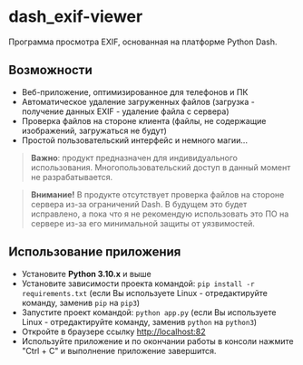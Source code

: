# dash_exif-viewer
Программа просмотра EXIF, основанная на платформе Python Dash.

## Возможности
- Веб-приложение, оптимизированное для телефонов и ПК
- Автоматическое удаление загруженных файлов (загрузка - получение данных EXIF - удаление файла с сервера)
- Проверка файлов на стороне клиента (файлы, не содержащие изображений, загружаться не будут)
- Простой пользовательский интерфейс и немного магии...

> **Важно**: продукт предназначен для индивидуального использования. Многопользовательский доступ в данный момент не разрабатывается.

> **Внимание!** В продукте отсутствует проверка файлов на стороне сервера из-за ограничений Dash. В будущем это будет исправлено, а пока что я не рекомендую использовать это ПО на сервере из-за его минимальной защиты от уязвимостей.

## Использование приложения
- Установите **Python 3.10.x** и выше
- Установите зависимости проекта командой: `pip install -r requirements.txt` (если Вы используете Linux - отредактируйте команду, заменив `pip` на `pip3`)
- Запустите проект командой: `python app.py` (если Вы используете Linux - отредактируйте команду, заменив `python` на `python3`)
- Откройте в браузере ссылку [http://localhost:82](http://localhost:82)
- Используйте приложение и по окончании работы в консоли нажмите "Ctrl + C" и выполнение приложение завершится.